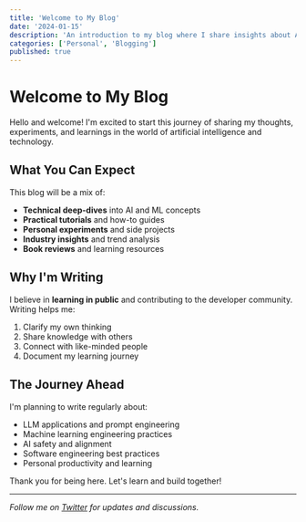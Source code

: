 ```yaml
---
title: 'Welcome to My Blog'
date: '2024-01-15'
description: 'An introduction to my blog where I share insights about AI, ML, and technology.'
categories: ['Personal', 'Blogging']
published: true
---
```


# Welcome to My Blog

Hello and welcome! I'm excited to start this journey of sharing my thoughts, experiments, and learnings in the world of artificial intelligence and technology.

## What You Can Expect

This blog will be a mix of:

- **Technical deep-dives** into AI and ML concepts
- **Practical tutorials** and how-to guides
- **Personal experiments** and side projects
- **Industry insights** and trend analysis
- **Book reviews** and learning resources

## Why I'm Writing

I believe in **learning in public** and contributing to the developer community. Writing helps me:

1. Clarify my own thinking
2. Share knowledge with others
3. Connect with like-minded people
4. Document my learning journey

## The Journey Ahead

I'm planning to write regularly about:

- LLM applications and prompt engineering
- Machine learning engineering practices
- AI safety and alignment
- Software engineering best practices
- Personal productivity and learning

Thank you for being here. Let's learn and build together!

---

_Follow me on [Twitter](https://x.com/vandotorres) for updates and discussions._
